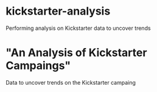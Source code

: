 # kickstarter-analysis
Performing analysis on Kickstarter data to uncover trends
# "An Analysis of Kickstarter Campaings"
Data to uncover trends on the Kickstarter campaing 
